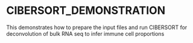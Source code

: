 # CIBERSORT_DEMONSTRATION
This demonstrates how to prepare the input files and run CIBERSORT for deconvolution of bulk RNA seq to infer immune cell proportions
